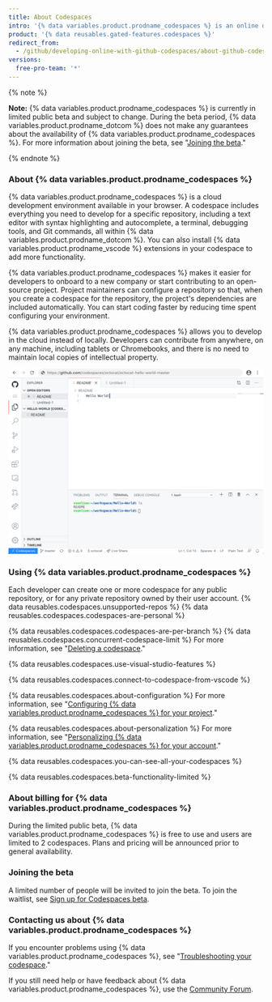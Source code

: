 ```yaml
---
title: About Codespaces
intro: '{% data variables.product.prodname_codespaces %} is an online development environment, hosted by {% data variables.product.prodname_dotcom %} and powered by {% data variables.product.prodname_vscode %}, that allows you to develop entirely in the cloud.'
product: '{% data reusables.gated-features.codespaces %}'
redirect_from:
  - /github/developing-online-with-github-codespaces/about-github-codespaces
versions:
  free-pro-team: '*'
---
```


{% note %}

**Note:** {% data variables.product.prodname_codespaces %} is currently in limited public beta and subject to change. During the beta period, {% data variables.product.prodname_dotcom %} does not make any guarantees about the availability of {% data variables.product.prodname_codespaces %}. For more information about joining the beta, see "[Joining the beta](/github/developing-online-with-codespaces/about-codespaces#joining-the-beta)."

{% endnote %}

### About {% data variables.product.prodname_codespaces %}

{% data variables.product.prodname_codespaces %} is a cloud development environment available in your browser. A codespace includes everything you need to develop for a specific repository, including a text editor with syntax highlighting and autocomplete, a terminal, debugging tools, and Git commands, all within {% data variables.product.prodname_dotcom %}. You can also install {% data variables.product.prodname_vscode %} extensions in your codespace to add more functionality.

{% data variables.product.prodname_codespaces %} makes it easier for developers to onboard to a new company or start contributing to an open-source project. Project maintainers can configure a repository so that, when you create a codespace for the repository, the project's dependencies are included automatically. You can start coding faster by reducing time spent configuring your environment.

{% data variables.product.prodname_codespaces %} allows you to develop in the cloud instead of locally. Developers can contribute from anywhere, on any machine, including tablets or Chromebooks, and there is no need to maintain local copies of intellectual property.

![An open codespace](/assets/images/help/codespaces/codespace-overview.png)

### Using {% data variables.product.prodname_codespaces %}

Each developer can create one or more codespace for any public repository, or for any private repository owned by their user account. {% data reusables.codespaces.unsupported-repos %} {% data reusables.codespaces.codespaces-are-personal %}

{% data reusables.codespaces.codespaces-are-per-branch %} {% data reusables.codespaces.concurrent-codespace-limit %} For more information, see "[Deleting a codespace](/github/developing-online-with-codespaces/deleting-a-codespace)."

{% data reusables.codespaces.use-visual-studio-features %}

{% data reusables.codespaces.connect-to-codespace-from-vscode %}

{% data reusables.codespaces.about-configuration %} For more information, see "[Configuring {% data variables.product.prodname_codespaces %} for your project](/github/developing-online-with-codespaces/configuring-codespaces-for-your-project)."

{% data reusables.codespaces.about-personalization %} For more information, see "[Personalizing {% data variables.product.prodname_codespaces %} for your account](/github/developing-online-with-codespaces/personalizing-codespaces-for-your-account)."

{% data reusables.codespaces.you-can-see-all-your-codespaces %}

{% data reusables.codespaces.beta-functionality-limited %}

### About billing for {% data variables.product.prodname_codespaces %}

During the limited public beta, {% data variables.product.prodname_codespaces %} is free to use and users are limited to 2 codespaces. Plans and pricing will be announced prior to general availability.

### Joining the beta

A limited number of people will be invited to join the beta. To join the waitlist, see [Sign up for Codespaces beta](https://github.com/features/codespaces/signup).

### Contacting us about {% data variables.product.prodname_codespaces %}

If you encounter problems using {% data variables.product.prodname_codespaces %}, see "[Troubleshooting your codespace](/github/developing-online-with-codespaces/troubleshooting-your-codespace)."

If you still need help or have feedback about {% data variables.product.prodname_codespaces %}, use the [Community Forum](https://github.community/c/codespaces-beta/45).

